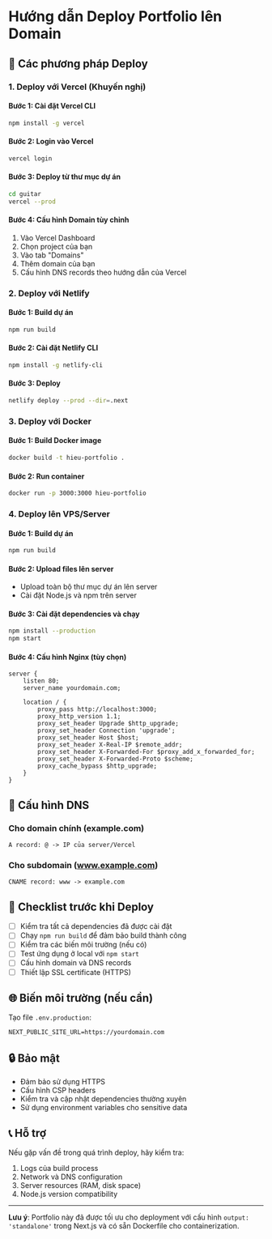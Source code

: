 # Hướng dẫn Deploy Portfolio lên Domain

## 🚀 Các phương pháp Deploy

### 1. Deploy với Vercel (Khuyến nghị)

#### Bước 1: Cài đặt Vercel CLI
```bash
npm install -g vercel
```

#### Bước 2: Login vào Vercel
```bash
vercel login
```

#### Bước 3: Deploy từ thư mục dự án
```bash
cd guitar
vercel --prod
```

#### Bước 4: Cấu hình Domain tùy chỉnh
1. Vào Vercel Dashboard
2. Chọn project của bạn
3. Vào tab "Domains"
4. Thêm domain của bạn
5. Cấu hình DNS records theo hướng dẫn của Vercel

### 2. Deploy với Netlify

#### Bước 1: Build dự án
```bash
npm run build
```

#### Bước 2: Cài đặt Netlify CLI
```bash
npm install -g netlify-cli
```

#### Bước 3: Deploy
```bash
netlify deploy --prod --dir=.next
```

### 3. Deploy với Docker

#### Bước 1: Build Docker image
```bash
docker build -t hieu-portfolio .
```

#### Bước 2: Run container
```bash
docker run -p 3000:3000 hieu-portfolio
```

### 4. Deploy lên VPS/Server

#### Bước 1: Build dự án
```bash
npm run build
```

#### Bước 2: Upload files lên server
- Upload toàn bộ thư mục dự án lên server
- Cài đặt Node.js và npm trên server

#### Bước 3: Cài đặt dependencies và chạy
```bash
npm install --production
npm start
```

#### Bước 4: Cấu hình Nginx (tùy chọn)
```nginx
server {
    listen 80;
    server_name yourdomain.com;

    location / {
        proxy_pass http://localhost:3000;
        proxy_http_version 1.1;
        proxy_set_header Upgrade $http_upgrade;
        proxy_set_header Connection 'upgrade';
        proxy_set_header Host $host;
        proxy_set_header X-Real-IP $remote_addr;
        proxy_set_header X-Forwarded-For $proxy_add_x_forwarded_for;
        proxy_set_header X-Forwarded-Proto $scheme;
        proxy_cache_bypass $http_upgrade;
    }
}
```

## 🔧 Cấu hình DNS

### Cho domain chính (example.com)
```
A record: @ -> IP của server/Vercel
```

### Cho subdomain (www.example.com)
```
CNAME record: www -> example.com
```

## 📝 Checklist trước khi Deploy

- [ ] Kiểm tra tất cả dependencies đã được cài đặt
- [ ] Chạy `npm run build` để đảm bảo build thành công
- [ ] Kiểm tra các biến môi trường (nếu có)
- [ ] Test ứng dụng ở local với `npm start`
- [ ] Cấu hình domain và DNS records
- [ ] Thiết lập SSL certificate (HTTPS)

## 🌐 Biến môi trường (nếu cần)

Tạo file `.env.production`:
```env
NEXT_PUBLIC_SITE_URL=https://yourdomain.com
```

## 🔒 Bảo mật

- Đảm bảo sử dụng HTTPS
- Cấu hình CSP headers
- Kiểm tra và cập nhật dependencies thường xuyên
- Sử dụng environment variables cho sensitive data

## 📞 Hỗ trợ

Nếu gặp vấn đề trong quá trình deploy, hãy kiểm tra:
1. Logs của build process
2. Network và DNS configuration
3. Server resources (RAM, disk space)
4. Node.js version compatibility

---

**Lưu ý**: Portfolio này đã được tối ưu cho deployment với cấu hình `output: 'standalone'` trong Next.js và có sẵn Dockerfile cho containerization.